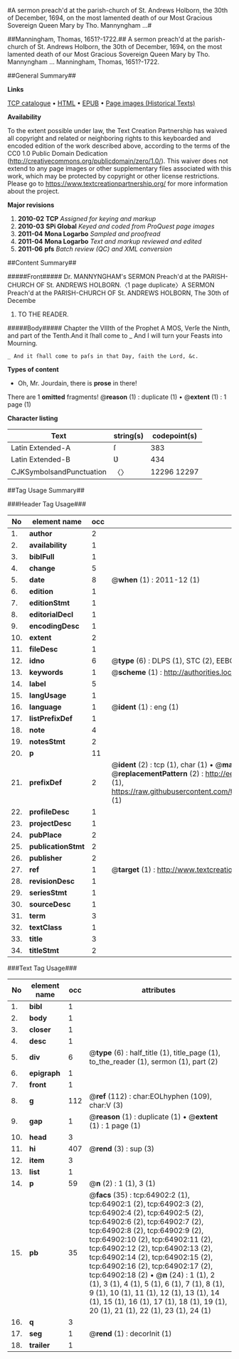 #A sermon preach'd at the parish-church of St. Andrews Holborn, the 30th of December, 1694, on the most lamented death of our Most Gracious Sovereign Queen Mary by Tho. Mannyngham ...#

##Manningham, Thomas, 1651?-1722.##
A sermon preach'd at the parish-church of St. Andrews Holborn, the 30th of December, 1694, on the most lamented death of our Most Gracious Sovereign Queen Mary by Tho. Mannyngham ...
Manningham, Thomas, 1651?-1722.

##General Summary##

**Links**

[TCP catalogue](http://www.ota.ox.ac.uk/tcp/)  • 
[HTML](http://tei.it.ox.ac.uk/tcp/Texts-HTML/free/A51/A51822.html)  • 
[EPUB](http://tei.it.ox.ac.uk/tcp/Texts-EPUB/free/A51/A51822.epub) • 
[Page images (Historical Texts)](https://historicaltexts.jisc.ac.uk/eebo-12636916e)

**Availability**

To the extent possible under law, the Text Creation Partnership has waived all copyright and related or neighboring rights to this keyboarded and encoded edition of the work described above, according to the terms of the CC0 1.0 Public Domain Dedication (http://creativecommons.org/publicdomain/zero/1.0/). This waiver does not extend to any page images or other supplementary files associated with this work, which may be protected by copyright or other license restrictions. Please go to https://www.textcreationpartnership.org/ for more information about the project.

**Major revisions**

1. __2010-02__ __TCP__ *Assigned for keying and markup*
1. __2010-03__ __SPi Global__ *Keyed and coded from ProQuest page images*
1. __2011-04__ __Mona Logarbo__ *Sampled and proofread*
1. __2011-04__ __Mona Logarbo__ *Text and markup reviewed and edited*
1. __2011-06__ __pfs__ *Batch review (QC) and XML conversion*

##Content Summary##

#####Front#####
Dr. MANNYNGHAM's SERMON Preach'd at the PARISH-CHURCH OF St. ANDREWS HOLBORN.〈1 page duplicate〉A SERMON Preach'd at the PARISH-CHURCH OF St. ANDREWS HOLBORN, The 30th of Decembe
1. TO THE READER.

#####Body#####
Chapter the VIIIth of the Prophet A MOS, Verſe the Ninth, and part of the Tenth.And it ſhall come to
    _ And I will turn your Feasts into Mourning.

    _ And it ſhall come to paſs in that Day, ſaith the Lord, &c.

**Types of content**

  * Oh, Mr. Jourdain, there is **prose** in there!

There are 1 **omitted** fragments! 
 @__reason__ (1) : duplicate (1)  •  @__extent__ (1) : 1 page (1)

**Character listing**


|Text|string(s)|codepoint(s)|
|---|---|---|
|Latin Extended-A|ſ|383|
|Latin Extended-B|Ʋ|434|
|CJKSymbolsandPunctuation|〈〉|12296 12297|

##Tag Usage Summary##

###Header Tag Usage###

|No|element name|occ|attributes|
|---|---|---|---|
|1.|__author__|2||
|2.|__availability__|1||
|3.|__biblFull__|1||
|4.|__change__|5||
|5.|__date__|8| @__when__ (1) : 2011-12 (1)|
|6.|__edition__|1||
|7.|__editionStmt__|1||
|8.|__editorialDecl__|1||
|9.|__encodingDesc__|1||
|10.|__extent__|2||
|11.|__fileDesc__|1||
|12.|__idno__|6| @__type__ (6) : DLPS (1), STC (2), EEBO-CITATION (1), OCLC (1), VID (1)|
|13.|__keywords__|1| @__scheme__ (1) : http://authorities.loc.gov/ (1)|
|14.|__label__|5||
|15.|__langUsage__|1||
|16.|__language__|1| @__ident__ (1) : eng (1)|
|17.|__listPrefixDef__|1||
|18.|__note__|4||
|19.|__notesStmt__|2||
|20.|__p__|11||
|21.|__prefixDef__|2| @__ident__ (2) : tcp (1), char (1)  •  @__matchPattern__ (2) : ([0-9\-]+):([0-9IVX]+) (1), (.+) (1)  •  @__replacementPattern__ (2) : http://eebo.chadwyck.com/downloadtiff?vid=$1&page=$2 (1), https://raw.githubusercontent.com/textcreationpartnership/Texts/master/tcpchars.xml#$1 (1)|
|22.|__profileDesc__|1||
|23.|__projectDesc__|1||
|24.|__pubPlace__|2||
|25.|__publicationStmt__|2||
|26.|__publisher__|2||
|27.|__ref__|1| @__target__ (1) : http://www.textcreationpartnership.org/docs/. (1)|
|28.|__revisionDesc__|1||
|29.|__seriesStmt__|1||
|30.|__sourceDesc__|1||
|31.|__term__|3||
|32.|__textClass__|1||
|33.|__title__|3||
|34.|__titleStmt__|2||


###Text Tag Usage###

|No|element name|occ|attributes|
|---|---|---|---|
|1.|__bibl__|1||
|2.|__body__|1||
|3.|__closer__|1||
|4.|__desc__|1||
|5.|__div__|6| @__type__ (6) : half_title (1), title_page (1), to_the_reader (1), sermon (1), part (2)|
|6.|__epigraph__|1||
|7.|__front__|1||
|8.|__g__|112| @__ref__ (112) : char:EOLhyphen (109), char:V (3)|
|9.|__gap__|1| @__reason__ (1) : duplicate (1)  •  @__extent__ (1) : 1 page (1)|
|10.|__head__|3||
|11.|__hi__|407| @__rend__ (3) : sup (3)|
|12.|__item__|3||
|13.|__list__|1||
|14.|__p__|59| @__n__ (2) : 1 (1), 3 (1)|
|15.|__pb__|35| @__facs__ (35) : tcp:64902:2 (1), tcp:64902:1 (2), tcp:64902:3 (2), tcp:64902:4 (2), tcp:64902:5 (2), tcp:64902:6 (2), tcp:64902:7 (2), tcp:64902:8 (2), tcp:64902:9 (2), tcp:64902:10 (2), tcp:64902:11 (2), tcp:64902:12 (2), tcp:64902:13 (2), tcp:64902:14 (2), tcp:64902:15 (2), tcp:64902:16 (2), tcp:64902:17 (2), tcp:64902:18 (2)  •  @__n__ (24) : 1 (1), 2 (1), 3 (1), 4 (1), 5 (1), 6 (1), 7 (1), 8 (1), 9 (1), 10 (1), 11 (1), 12 (1), 13 (1), 14 (1), 15 (1), 16 (1), 17 (1), 18 (1), 19 (1), 20 (1), 21 (1), 22 (1), 23 (1), 24 (1)|
|16.|__q__|3||
|17.|__seg__|1| @__rend__ (1) : decorInit (1)|
|18.|__trailer__|1||
